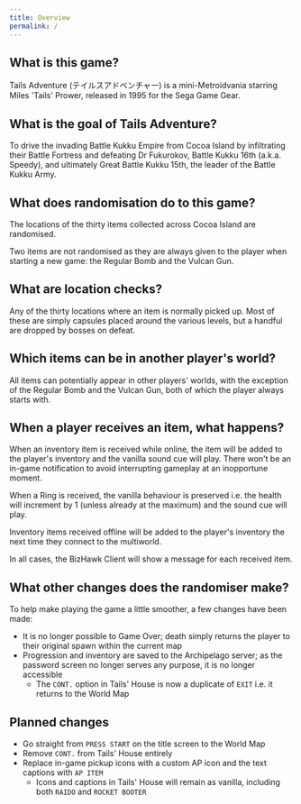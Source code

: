 ```yaml
---
title: Overview
permalink: /
---
```


## What is this game?

Tails Adventure (テイルスアドベンチャー) is a mini-Metroidvania starring Miles 'Tails' Prower, released in 1995 for the Sega Game Gear.

## What is the goal of Tails Adventure?

To drive the invading Battle Kukku Empire from Cocoa Island by infiltrating their Battle Fortress and defeating Dr Fukurokov, Battle Kukku 16th (a.k.a. Speedy), and ultimately Great Battle Kukku 15th, the leader of the Battle Kukku Army.

## What does randomisation do to this game?

The locations of the thirty items collected across Cocoa Island are randomised.

Two items are not randomised as they are always given to the player when starting a new game: the Regular Bomb and the Vulcan Gun.

## What are location checks?

Any of the thirty locations where an item is normally picked up. Most of these are simply capsules placed around the various levels, but a handful are dropped by bosses on defeat.

## Which items can be in another player's world?

All items can potentially appear in other players' worlds, with the exception of the Regular Bomb and the Vulcan Gun, both of which the player always starts with.

## When a player receives an item, what happens?

When an inventory item is received while online, the item will be added to the player's inventory and the vanilla sound cue will play. There won't be an in-game notification to avoid interrupting gameplay at an inopportune moment.

When a Ring is received, the vanilla behaviour is preserved i.e. the health will increment by 1 (unless already at the maximum) and the sound cue will play.

Inventory items received offline will be added to the player's inventory the next time they connect to the multiworld.

In all cases, the BizHawk Client will show a message for each received item.

## What other changes does the randomiser make?

To help make playing the game a little smoother, a few changes have been made:

- It is no longer possible to Game Over; death simply returns the player to their original spawn within the current map
- Progression and inventory are saved to the Archipelago server; as the password screen no longer serves any purpose, it is no longer accessible
    - The `CONT.` option in Tails' House is now a duplicate of `EXIT` i.e. it returns to the World Map

## Planned changes

- Go straight from `PRESS START` on the title screen to the World Map
- Remove `CONT.` from Tails' House entirely
- Replace in-game pickup icons with a custom AP icon and the text captions with `AP ITEM`
    - Icons and captions in Tails' House will remain as vanilla, including both `RAIDO` and `ROCKET BOOTER`